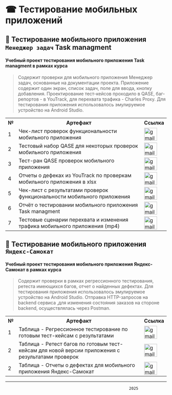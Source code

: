 # ☎ Тестирование мобильных приложений

## 👾 Тестирование мобильного приложения `Менеджер задач` Task managment

#### Учебный проект тестирования мобильного приложения **Task managment** в рамках курса
> Содержит проверки для мобильного приложения Менеджер задач, основанные на документации проекта. Приложение содержит один экран, список задач, поле для ввода, кнопку добавления. Проектирование тест-кейсов проходило в QASE, баг-репортов - в YouTrack, для перехвата трафика - Charles Proxy. Для тестирования приложения использовалось эмулируемое устройство на Android Studio.

<table>
      <tr>
        <th>№</th>
        <th>Артефакт</th>
        <th>Ссылка</th>
      </tr>
      <tr>
        <td>1</td>
        <td>Чек-лист проверок функциональности мобильного приложения</td>
        <td><a href= "https://docs.google.com/spreadsheets/d/1v0WNQLPMX7xzAkS-lpOr7J0xPIKjulsJNPv2caY3E4c/edit?usp=sharing"><img title="publiclink" src="https://img.icons8.com/?size=100&id=80410&format=png&color=000000" width="40" height="40" alt="gmail"/></a></td>
      </tr>
      <tr>
        <td>2</td>
        <td>Тестовый набор QASE для некоторых проверок мобильного приложения</td>
        <td><a href= "https://github.com/Morrhat/mobile/blob/main/G9-2025-01-28.pdf"><img title="publiclink" src="https://img.icons8.com/?size=100&id=80410&format=png&color=000000" width="40" height="40" alt="gmail"/></a></td>
      </tr>
      <tr>
        <td>3</td>
        <td>Тест-ран QASE проверок мобильного приложения</td>
        <td><a href= "https://github.com/Morrhat/mobile/blob/main/G9-Express%2Brun%2B2025_01_30.pdf"><img title="publiclink" src="https://img.icons8.com/?size=100&id=80410&format=png&color=000000" width="40" height="40" alt="gmail"/></a></td>
      </tr>
      <tr>
        <td>4</td>
        <td>Отчеты о дефеках из YouTrack по проверкам мобильного приложения в xlsx</td>
        <td><a href= "https://github.com/Morrhat/mobile/blob/main/G9-Bug%2BReport%2B2025_01_30_Rusau.xlsx"><img title="publiclink" src="https://img.icons8.com/?size=100&id=80410&format=png&color=000000" width="40" height="40" alt="gmail"/></a></td>
      </tr>
      <tr>
        <td>5</td>
        <td>Чек-лист с результатами проверок функциональности мобильного приложения</td>
        <td><a href= "https://docs.google.com/spreadsheets/d/194MQDu_qT0ctys4nKn1OyyA9nhhe5fXN2HBITw4H5VM/edit?usp=sharing"><img title="publiclink" src="https://img.icons8.com/?size=100&id=80410&format=png&color=000000" width="40" height="40" alt="gmail"/></a></td>
      </tr>
      <tr>
        <td>6</td>
        <td>Отчёт о тестировании мобильного приложения Task managment</td>
        <td><a href= "https://docs.google.com/document/d/1in8vhGDJyLIAwohTrGDg9sB5HhnRPnkjIC00mXmVl-I/edit?usp=sharing"><img title="publiclink" src="https://img.icons8.com/?size=100&id=80410&format=png&color=000000" width="40" height="40" alt="gmail"/></a></td>
      </tr>
      <tr>
        <td>7</td>
        <td>Тестовые сценарии перехвата и изменения трафика мобильного приложения (mp4)</td>
        <td><a href= "https://github.com/Morrhat/mobile/blob/main/Task_sniffer_mobile.mp4"><img title="publiclink" src="https://img.icons8.com/?size=100&id=80410&format=png&color=000000" width="40" height="40" alt="gmail"/></a></td>
      </tr>
</table>






## 👾 Тестирование мобильного приложения `Яндекс-Самокат`
#### Учебный проект тестирования мобильного приложения **Яндекс-Самокат** в рамках курса
> Содержит проверки в рамках регрессионного тестирования, ретеста имеющихся багов, отчет о найденных дефектах. Для тестирования приложения использовалось эмулируемое устройство на Android Studio. Отправка HTTP-запросов на backend сервиса ,для изменения состояния заказов на стороне backend, осуществлялась через Postman.


<table>
      <tr>
        <th>№</th>
        <th>Артефакт</th>
        <th>Ссылка</th>
      </tr>
      <tr>
        <td>1</td>
        <td>Таблица - Регрессионное тестирование по готовым тест-кейсам с результатами</td>
        <td><a href= "https://docs.google.com/spreadsheets/d/1mRi2XozWIrls8ej4G_iigOVZf3oq1N5GNsXfKCqnrG4/edit?usp=sharing"><img title="publiclink" src="https://img.icons8.com/?size=100&id=80410&format=png&color=000000" width="40" height="40" alt="gmail"/></a></td>
      </tr>
      <tr>
        <td>2</td>
        <td>Таблица - Ретест багов по готовым тест-кейсам для новой версии приложения с результатами проверок</td>
        <td><a href= "https://docs.google.com/spreadsheets/d/1kN_aHzaz59BA5ao0IFztBpWnnGlexH04blVwZhqWy2k/edit?usp=sharing"><img title="publiclink" src="https://img.icons8.com/?size=100&id=80410&format=png&color=000000" width="40" height="40" alt="gmail"/></a></td>
      </tr>
      <tr>
        <td>2</td>
        <td>Таблица - Отчеты о дефектах для мобильного приложения Яндекс-Самокат </td>
        <td><a href= "https://docs.google.com/spreadsheets/d/1WVizxDzCmZouFyHMyvFnu0KxoAp3hTcmBrVhrLB3UlE/edit?usp=sharing"><img title="publiclink" src="https://img.icons8.com/?size=100&id=80410&format=png&color=000000" width="40" height="40" alt="gmail"/></a></td>
      </tr>
</table>

---
                                                          2025



